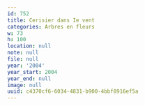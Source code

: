 ```yaml
---
id: 752
title: Cerisier dans Ie vent
categories: Arbres en fleurs
w: 73
h: 100
location: null
note: null
file: null
year: '2004'
year_start: 2004
year_end: null
image: null
uuid: c4370cf6-6034-4831-b900-4bbf8916ef5a
---
```


